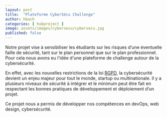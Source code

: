 ```yaml
---
layout: post
title:  "Plateforme CyberSécu Challenge"
author: hbach
categories: [ hubproject ]
image: assets/images/cybersecu/cybersecu.jpg
published: false
---
```


Notre projet vise à sensibiliser les étudiants sur les risques d’une éventuelle faille de sécurité, tant sur le plan personnel que sur le plan professionnel.
Pour cela nous avons eu l'idée d'une plateforme de challenge autour de la cybersécurité.

En effet, avec les nouvelles restrictions de la loi [RGPD][1], la cybersécurité devient un enjeu majeur pour tout le monde, startup ou multinationale. 
Il y a plusieurs niveaux de sécurité à intégrer et le minimum peut être fait en respectant les bonnes pratiques de développement et déploiement d’un projet. 

Ce projet nous a permis de développer nos compétences en devOps, web design, cybersécurité.

[1]: https://www.economie.gouv.fr/entreprises/reglement-general-sur-protection-des-donnees-rgpd